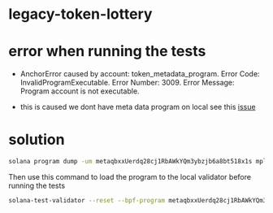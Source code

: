 # legacy-token-lottery

# error when running the tests

- AnchorError caused by account: token_metadata_program. Error Code:
  InvalidProgramExecutable. Error Number: 3009. Error Message: Program account
  is not executable.

- this is caused we dont have meta data program on local see this
  [issue](https://solana.stackexchange.com/questions/13206/error-anchorerror-caused-by-account-token-metadata-program-error-code-invali)

# solution
```bash
solana program dump -um metaqbxxUerdq28cj1RbAWkYQm3ybzjb6a8bt518x1s mpl_token_metadata.so
```

Then use this command to load the program to the local
validator before running the tests

```bash
solana-test-validator --reset --bpf-program metaqbxxUerdq28cj1RbAWkYQm3ybzjb6a8bt518x1s mpl_token_metadata.so
```
